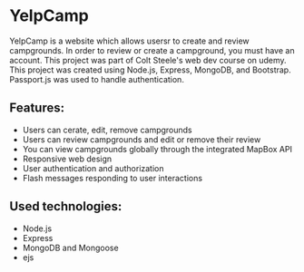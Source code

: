# YelpCamp
YelpCamp is a website which allows usersr to create and review campgrounds. In order to review or create a campground, you must have an account. This project was part of Colt Steele's web dev course on udemy.
This project was created using Node.js, Express, MongoDB, and Bootstrap. Passport.js was used to handle authentication.

## Features: 
* Users can cerate, edit, remove campgrounds
* Users can review campgrounds and edit or remove their review
* You can view campgrounds globally through the integrated MapBox API
* Responsive web design
* User authentication and authorization
* Flash messages responding to user interactions

## Used technologies:
* Node.js
* Express
* MongoDB and Mongoose
* ejs
